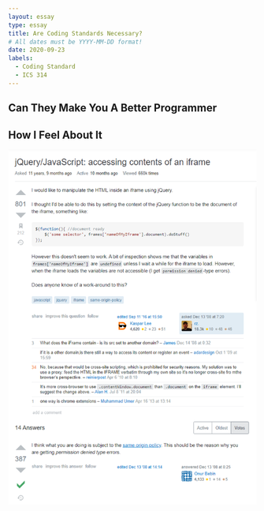 ```yaml
---
layout: essay
type: essay
title: Are Coding Standards Necessary?
# All dates must be YYYY-MM-DD format!
date: 2020-09-23
labels:
  - Coding Standard
  - ICS 314
---
```


## Can They Make You A Better Programmer


## How I Feel About It

<img class="ui medium right floated image" src="../images/smart_question.PNG"> 
